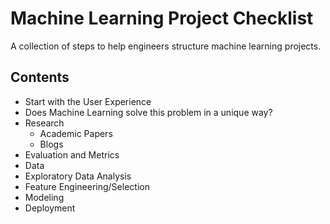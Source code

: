 # Machine Learning Project Checklist

A collection of steps to help engineers structure machine learning projects.

## Contents

- Start with the User Experience
- Does Machine Learning solve this problem in a unique way?
- Research
  - Academic Papers
  - Blogs
- Evaluation and Metrics
- Data
- Exploratory Data Analysis
- Feature Engineering/Selection
- Modeling
- Deployment
